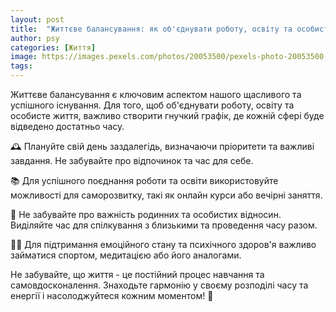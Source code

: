 ```yaml
---
layout: post
title:  "Життєве балансування: як об'єднувати роботу, освіту та особисте життя."
author: psy
categories: [Життя]
image: https://images.pexels.com/photos/20053500/pexels-photo-20053500.jpeg?auto=compress&cs=tinysrgb&fit=crop&h=627&w=1200
tags: 
---
```


Життєве балансування є ключовим аспектом нашого щасливого та успішного існування. Для того, щоб об'єднувати роботу, освіту та особисте життя, важливо створити гнучкий графік, де кожній сфері буде відведено достатньо часу. 

🕰️ Плануйте свій день заздалегідь, визначаючи пріоритети та важливі завдання. Не забувайте про відпочинок та час для себе.

📚 Для успішного поєднання роботи та освіти використовуйте можливості для саморозвитку, такі як онлайн курси або вечірні заняття.

💑 Не забувайте про важність родинних та особистих відносин. Виділяйте час для спілкування з близькими та проведення часу разом.

🧘‍♀️ Для підтримання емоційного стану та психічного здоров'я важливо займатися спортом, медитацією або його аналогами.

Не забувайте, що життя - це постійний процес навчання та самовдосконалення. Знаходьте гармонію у своєму розподілі часу та енергії і насолоджуйтеся кожним моментом! 🌟


